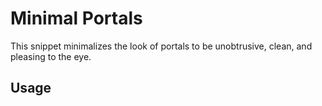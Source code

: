 # Minimal Portals

This snippet minimalizes the look of portals to be unobtrusive, clean, and pleasing to the eye.

## Usage

<!-- TODO: Describe usage -->

<!-- ignore-after -->
